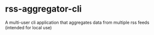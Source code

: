 # rss-aggregator-cli
A multi-user cli application that aggregates data from multiple rss feeds (intended for local use)
